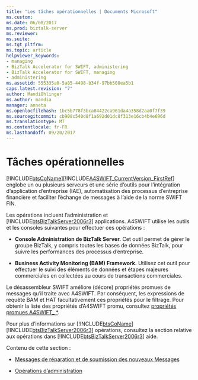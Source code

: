 ```yaml
---
title: "Les tâches opérationnelles | Documents Microsoft"
ms.custom: 
ms.date: 06/08/2017
ms.prod: biztalk-server
ms.reviewer: 
ms.suite: 
ms.tgt_pltfrm: 
ms.topic: article
helpviewer_keywords:
- managing
- BizTalk Accelerator for SWIFT, administering
- BizTalk Accelerator for SWIFT, managing
- administering
ms.assetid: 555335a0-5a85-4498-b34f-97bb508ea5b1
caps.latest.revision: "7"
author: MandiOhlinger
ms.author: mandia
manager: anneta
ms.openlocfilehash: 1bc5b778f3bca84422ca961da4a358d2aa0f7f39
ms.sourcegitcommit: cb908c540d8f1a692d01dc8f313e16cb4b4e696d
ms.translationtype: MT
ms.contentlocale: fr-FR
ms.lasthandoff: 09/20/2017
---
```

# <a name="operational-tasks"></a>Tâches opérationnelles
[!INCLUDE[btsCoName](../../includes/btsconame-md.md)][!INCLUDE[A4SWIFT_CurrentVersion_FirstRef](../../includes/a4swift-currentversion-firstref-md.md)] englobe un ou plusieurs serveurs et une série d’outils pour l’intégration d’application d’entreprise (IAE), automatisation des processus d’entreprise financière et faciliter l’échange de messages à l’aide de la norme SWIFT FIN.  
  
 Les opérations incluent l’administration et [!INCLUDE[btsBizTalkServer2006r3](../../includes/btsbiztalkserver2006r3-md.md)] applications. A4SWIFT utilise les outils et les consoles suivantes pour effectuer ces opérations :  
  
-   **Console Administration de BizTalk Server.** Cet outil permet de gérer le groupe BizTalk, y compris toutes les bases de données BizTalk, pour suivre les performances des processus d’entreprise.  
  
-   **Business Activity Monitoring (BAM) Framework.** Utilisez cet outil pour effectuer le suivi des éléments de données et étapes majeures commerciales en collectées au cours de transactions commerciales.  
  
 Le désassembleur SWIFT améliore (décore) propriétés promues de messages qu’il traite avec A4SWIFT. Par conséquent, les expressions de requête BAM et HAT facultativement ces propriétés pour le filtrage. Pour obtenir la liste des propriétés d’A4SWIFT promu, consultez [propriétés promues A4SWIFT_ *](../../adapters-and-accelerators/accelerator-swift/a4swift-promoted-properties.md).  
  
 Pour plus d’informations sur [!INCLUDE[btsCoName](../../includes/btsconame-md.md)] [!INCLUDE[btsBizTalkServer2006r3](../../includes/btsbiztalkserver2006r3-md.md)] opérations, consultez la section relative aux opérations dans [!INCLUDE[btsBizTalkServer2006r3](../../includes/btsbiztalkserver2006r3-md.md)] aide.  
  
 Contenu de cette section :  
  
-   [Messages de réparation et de soumission des nouveaux Messages](../../adapters-and-accelerators/accelerator-swift/repairing-messages-and-submitting-new-messages.md)  
  
-   [Opérations d’administration](../../adapters-and-accelerators/accelerator-swift/administrative-operations.md)